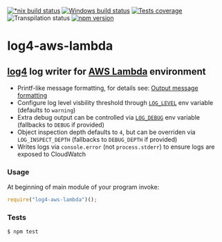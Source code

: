 [![*nix build status][nix-build-image]][nix-build-url]
[![Windows build status][win-build-image]][win-build-url]
[![Tests coverage][cov-image]][cov-url]
![Transpilation status][transpilation-image]
[![npm version][npm-image]][npm-url]

# log4-aws-lambda

## [log4](https://github.com/medikoo/log4/) log writer for [AWS Lambda](https://aws.amazon.com/lambda/) environment

*   Printf-like message formatting, for details see: [Output message formatting](https://github.com/medikoo/log4#output-message-formatting)
*   Configure log level visbility threshold through [`LOG_LEVEL`](https://github.com/medikoo/log4#log_level) env variable (defaults to `warning`)
*   Extra debug output can be controlled via [`LOG_DEBUG`](https://github.com/medikoo/log4#log_debug) env variable (fallbacks to `DEBUG` if provided)
*   Object inspection depth defaults to `4`, but can be overriden via `LOG_INSPECT_DEPTH` (fallbacks to `DEBUG_DEPTH` if provided)
*   Writes logs via `console.error` (not `process.stderr`) to ensure logs are exposed to CloudWatch

### Usage

At beginning of main module of your program invoke:

```javascript
require("log4-aws-lambda")();
```

### Tests

    $ npm test

[nix-build-image]: https://semaphoreci.com/api/v1/medikoo-org/log4-aws-lambda/branches/master/shields_badge.svg
[nix-build-url]: https://semaphoreci.com/medikoo-org/log4-aws-lambda
[win-build-image]: https://ci.appveyor.com/api/projects/status/fuyxafy6dvhi11s9?svg=true
[win-build-url]: https://ci.appveyor.com/project/medikoo/log4-aws-lambda
[cov-image]: https://img.shields.io/codecov/c/github/medikoo/log4-aws-lambda.svg
[cov-url]: https://codecov.io/gh/medikoo/log4-aws-lambda
[transpilation-image]: https://img.shields.io/badge/transpilation-free-brightgreen.svg
[npm-image]: https://img.shields.io/npm/v/log4-aws-lambda.svg
[npm-url]: https://www.npmjs.com/package/log4-aws-lambda
